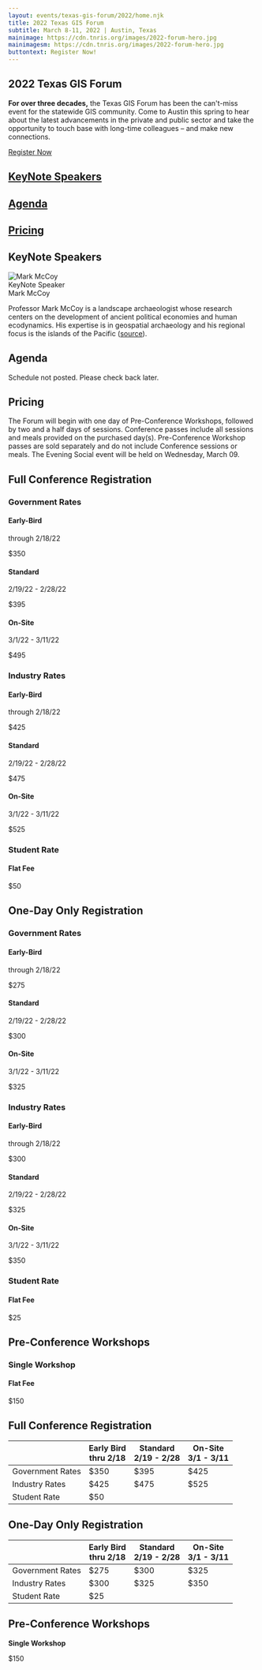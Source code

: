```yaml
---
layout: events/texas-gis-forum/2022/home.njk
title: 2022 Texas GIS Forum
subtitle: March 8-11, 2022 | Austin, Texas
mainimage: https://cdn.tnris.org/images/2022-forum-hero.jpg
mainimagesm: https://cdn.tnris.org/images/2022-forum-hero.jpg
buttontext: Register Now!
---
```


<head>
<link rel="preconnect" href="https://fonts.googleapis.com">
<link rel="preconnect" href="https://fonts.gstatic.com" crossorigin>
<link href="https://fonts.googleapis.com/css2?family=DM+Sans:ital,wght@0,400;0,500;0,700;1,400;1,500;1,700&display=swap" rel="stylesheet">
</head>
<section>
  <div class="hero">
   <div class="intro">
      <h1 class="forum-2022-h1">2022 Texas GIS Forum</h1>
      <p class="lead"><strong>For over three decades,</strong> the Texas GIS Forum has been the     can't-miss event for the statewide GIS community. Come to Austin this spring to hear about  the  latest advancements in the private and public sector and take the opportunity to touch  base  with long-time colleagues – and make new connections.</p>
   </div>

   <div class="intro-cta">
      <a class="button-primary" 
        href="https://events.eply.com/2022GISForumSponsorApplication">
        Register Now</a>
    </div>
  </div>

  <div class="forum-2022-content-wrapper">
    <a href="#keynote-speakers"><div class="forum-2022-content keynote-content">
      <h2 class="forum-2022-h2">KeyNote Speakers</h1>
    </div></a>
    <a href="#agenda"><div class="forum-2022-content agenda-content">
      <h2 class="forum-2022-h2">Agenda</h1>
    </div></a>
    <a href="#pricing"><div class="forum-2022-content pricing-content">
    <h2 class="forum-2022-h2">Pricing</h1>
  </div></a>
</section>
<section id="keynote-speakers">
  <h1 class="forum-2022-h1">KeyNote Speakers</h1>
  <div class="horizontal card">
    <img class="card__img" src="https://cdn.tnris.org/images/mark_mccoy_headshot.jpeg" alt="Mark McCoy"class="card__image">
    <div class="card__content">
      <div class="card__type">KeyNote Speaker</div>
      <div class="card__title">
        Mark McCoy
      </div>
      <div class="card__excerpt">
        <p>Professor Mark McCoy is a landscape archaeologist whose research centers on the development of ancient political economies and human ecodynamics. His expertise is in geospatial archaeology and his regional focus is the islands of the Pacific (<a href="https://people.smu.edu/mdmccoy/">source</a>).</p>
      </div>
    </div>
  </div>
</section>

<section id="agenda">
<h1 class="forum-2022-h1">Agenda</h1>
<div class="agenda-placeholder">
  Schedule not posted. Please check back later.
</div>
</section>
<section id="pricing" class="pricing-container">
  <h1 class="forum-2022-h1">Pricing</h1>
  <p>The Forum will begin with one day of Pre-Conference Workshops, followed by two and a half days of sessions. Conference passes include all sessions and meals provided on the purchased day(s). Pre-Conference Workshop passes are sold separately and do not include Conference sessions or meals. The Evening Social event will be held on Wednesday, March 09.
  </p>
  <!-- <div>
      <a class="button-primary" 
      href="https://events.eply.com/2022GISForumSponsorApplication">
      Register</a>
  </div> -->
  
  <div class="pricing-list">
    <h2 class="forum-2022-h2">Full Conference Registration</h2>
    <h3 class="forum-2022-h3">Government Rates</h3>
    <div class="pricing-item">
      <div>
        <h4 class="forum-2022-h4">Early-Bird</h4>
        <p>through 2/18/22</p>
      </div>
      <p>$350</p>
    </div>
  <div class="pricing-item">
      <div>
        <h4 class="forum-2022-h4">Standard</h4>
        <p>2/19/22 - 2/28/22</p>
      </div>
      <p>$395</p>
    </div>
    <div class="pricing-item">
      <div>
        <h4 class="forum-2022-h4">On-Site</h4>
        <p>3/1/22 - 3/11/22</p>
      </div>
      <p>$495</p>
    </div>
    <h3 class="forum-2022-h3">Industry Rates</h3>
    <div class="pricing-item">
      <div>
        <h4 class="forum-2022-h4">Early-Bird</h4>
        <p>through 2/18/22</p>
      </div>
      <p>$425</p>
    </div>
    <div class="pricing-item">
      <div>
        <h4 class="forum-2022-h4">Standard</h4>
        <p>2/19/22 - 2/28/22</p>
      </div>
      <p>$475</p>
    </div>
    <div class="pricing-item">
      <div>
        <h4 class="forum-2022-h4">On-Site</h4>
        <p>3/1/22 - 3/11/22</p>
      </div>
      <p>$525</p>
    </div>
    <h3 class="forum-2022-h3">Student Rate</h3>
    <div class="pricing-item">
      <h4 class="forum-2022-h4">Flat Fee</h4>
      <p>$50</p>
    </div>
    <h2 class="forum-2022-h2">One-Day Only Registration</h2>
    <h3 class="forum-2022-h3">Government Rates</h3>
    <div class="pricing-item">
      <div>
        <h4 class="forum-2022-h4">Early-Bird</h4>
        <p>through 2/18/22</p>
      </div>
      <p>$275</p>
    </div>
    <div class="pricing-item">
      <div>
        <h4 class="forum-2022-h4">Standard</h4>
        <p>2/19/22 - 2/28/22</p>
      </div>
      <p>$300</p>
    </div>
  <div class="pricing-item">
      <div>
        <h4 class="forum-2022-h4">On-Site</h4>
        <p>3/1/22 - 3/11/22</p>
      </div>
      <p>$325</p>
    </div>
    <h3 class="forum-2022-h3">Industry Rates</h3>
  <div class="pricing-item">
      <div>
        <h4 class="forum-2022-h4">Early-Bird</h4>
        <p>through 2/18/22</p>
      </div>
      <p>$300</p>
    </div>
    <div class="pricing-item">
      <div>
        <h4 class="forum-2022-h4">Standard</h4>
        <p>2/19/22 - 2/28/22</p>
      </div>
      <p>$325</p>
    </div>
    <div class="pricing-item">
      <div>
        <h4 class="forum-2022-h4">On-Site</h4>
        <p>3/1/22 - 3/11/22</p>
      </div>
      <p>$350</p>
    </div>
    <h3 class="forum-2022-h3">Student Rate</h3>
    <div class="pricing-item">
      <h4 class="forum-2022-h4">Flat Fee</h4>
      <p>$25</p>
    </div>
    <h2 class="forum-2022-h2">Pre-Conference Workshops</h2>
    <h3 class="forum-2022-h3">Single Workshop</h3>
    <div class="pricing-item">
      <h4 class="forum-2022-h4">Flat Fee</h4>
      <p>$150</p>
    </div>
  </div>
  <div class="pricing-table-container">
    <table class="pricing-table">
      <h2 class="forum-2022-h2">Full Conference Registration</h2>
      <thead>
        <tr>
          <th></th>
          <th><strong>Early Bird</strong><br>thru 2/18</th>       
          <th><strong>Standard</strong><br>2/19 - 2/28</th>
          <th><strong>On-Site</strong><br>3/1 - 3/11</th>
        </tr>
      </thead>
      <tbody>
        <tr>
          <td>Government Rates</td>
          <td>$350</td>
          <td>$395</td>
          <td>$425</td>
        </tr>
        <tr>
          <td>Industry Rates</td>
          <td>$425</td>
          <td>$475</td>
          <td>$525</td>
        </tr>
        <tr>
          <td>Student Rate</td>
          <td colspan="3">$50</td>
        </tr>
      </tbody>
    </table>
    <table class="pricing-table">
      <h2 class="forum-2022-h2">One-Day Only Registration</h2>
      <thead>
        <tr>
          <th></th>
          <th><strong>Early Bird</strong><br>thru 2/18</th>       
          <th><strong>Standard</strong><br>2/19 - 2/28</th>
          <th><strong>On-Site</strong><br>3/1 - 3/11</th>
        </tr>
      </thead>
      <tbody>
        <tr>
          <td>Government Rates</td>
          <td>$275</td>
          <td>$300</td>
          <td>$325</td>
        </tr>
        <tr>
          <td>Industry Rates</td>
          <td>$300</td>
          <td>$325</td>
          <td>$350</td>
        </tr>
        <tr>
          <td>Student Rate</td>
          <td colspan="3">$25</td>
        </tr>
      </tbody>
    </table>
  <h2 class="forum-2022-h2">Pre-Conference Workshops</h2>
    <div class="pricing-item">
      <p><strong>Single Workshop</strong></p>
      <p>$150</p>
    </div>
  </div>  
</section>